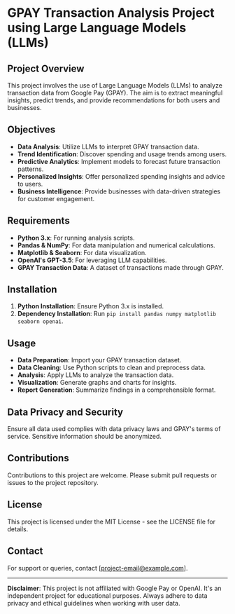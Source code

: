 # GPAY Transaction Analysis Project using Large Language Models (LLMs)

## Project Overview
This project involves the use of Large Language Models (LLMs) to analyze transaction data from Google Pay (GPAY). The aim is to extract meaningful insights, predict trends, and provide recommendations for both users and businesses.

## Objectives
- **Data Analysis**: Utilize LLMs to interpret GPAY transaction data.
- **Trend Identification**: Discover spending and usage trends among users.
- **Predictive Analytics**: Implement models to forecast future transaction patterns.
- **Personalized Insights**: Offer personalized spending insights and advice to users.
- **Business Intelligence**: Provide businesses with data-driven strategies for customer engagement.

## Requirements
- **Python 3.x**: For running analysis scripts.
- **Pandas & NumPy**: For data manipulation and numerical calculations.
- **Matplotlib & Seaborn**: For data visualization.
- **OpenAI's GPT-3.5**: For leveraging LLM capabilities.
- **GPAY Transaction Data**: A dataset of transactions made through GPAY.

## Installation
1. **Python Installation**: Ensure Python 3.x is installed.
2. **Dependency Installation**: Run `pip install pandas numpy matplotlib seaborn openai`.

## Usage
- **Data Preparation**: Import your GPAY transaction dataset.
- **Data Cleaning**: Use Python scripts to clean and preprocess data.
- **Analysis**: Apply LLMs to analyze the transaction data.
- **Visualization**: Generate graphs and charts for insights.
- **Report Generation**: Summarize findings in a comprehensible format.

## Data Privacy and Security
Ensure all data used complies with data privacy laws and GPAY's terms of service. Sensitive information should be anonymized.

## Contributions
Contributions to this project are welcome. Please submit pull requests or issues to the project repository.

## License
This project is licensed under the MIT License - see the LICENSE file for details.

## Contact
For support or queries, contact [project-email@example.com].

---

**Disclaimer**: This project is not affiliated with Google Pay or OpenAI. It's an independent project for educational purposes. Always adhere to data privacy and ethical guidelines when working with user data.
